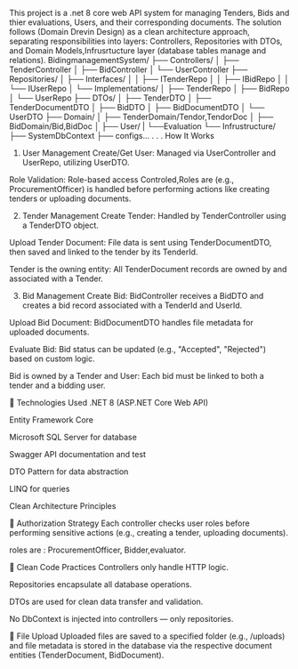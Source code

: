 This project is a .net 8 core web API system for managing Tenders, Bids and thier evaluations, Users, and their corresponding documents. The solution follows (Domain Drevin Design) as a clean architecture approach, separating responsibilities into layers: Controllers, Repositories with DTOs, and Domain Models,Infrusrtucture layer (database tables manage and relations).
BidingmanagementSystem/
├── Controllers/
│   ├── TenderController
│   ├── BidController
│   └── UserController
├── Repositories/
│   ├── Interfaces/
│   │   ├── ITenderRepo
│   │   ├── IBidRepo
│   │   └── IUserRepo
│   └── Implementations/
│       ├── TenderRepo
│       ├── BidRepo
│       └── UserRepo
├── DTOs/
│   ├── TenderDTO
│   ├── TenderDocumentDTO
│   ├── BidDTO
│   ├── BidDocumentDTO
│   └── UserDTO
├── Domain/
│   ├── TenderDomain/Tendor,TendorDoc
│   ├── BidDomain/Bid,BidDoc
│   ├── User/
|   └──Evaluation
└── Infrustructure/
    ├── SystemDbContext
    ├── configs...
.
.
.
 How It Works
 1. User Management
Create/Get User: Managed via UserController and UserRepo, utilizing UserDTO.

Role Validation: Role-based access Controled,Roles are (e.g., ProcurementOfficer) is handled before performing actions like creating tenders or uploading documents.

2. Tender Management
Create Tender: Handled by TenderController using a TenderDTO object.

Upload Tender Document: File data is sent using TenderDocumentDTO, then saved and linked to the tender by its TenderId.

Tender is the owning entity: All TenderDocument records are owned by and associated with a Tender.

3. Bid Management
Create Bid: BidController receives a BidDTO and creates a bid record associated with a TenderId and UserId.

Upload Bid Document: BidDocumentDTO handles file metadata for uploaded documents.

Evaluate Bid: Bid status can be updated (e.g., "Accepted", "Rejected") based on custom logic.

Bid is owned by a Tender and User: Each bid must be linked to both a tender and a bidding user.



🧪 Technologies Used
.NET 8 (ASP.NET Core Web API)

Entity Framework Core

Microsoft SQL Server for database

Swagger API documentation and test

DTO Pattern for data abstraction

LINQ for queries

Clean Architecture Principles

🔐 Authorization Strategy
Each controller checks user roles before performing sensitive actions (e.g., creating a tender, uploading documents).

 roles are : ProcurementOfficer, Bidder,evaluator.

🧼 Clean Code Practices
Controllers only handle HTTP logic.

Repositories encapsulate all database operations.

DTOs are used for clean data transfer and validation.

No DbContext is injected into controllers — only repositories.

📁 File Upload
Uploaded files are saved to a specified folder (e.g., /uploads) and file metadata is stored in the database via the respective document entities (TenderDocument, BidDocument).
